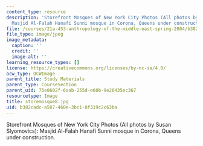 ```yaml
---
content_type: resource
description: 'Storefront Mosques of New York City Photos (All photos by Susan Slyomovics):
  Masjid Al-Falah Hanafi Sunni mosque in Corona, Queens under construction.'
file: /courses/21a-453-anthropology-of-the-middle-east-spring-2004/b382cadca587460e3bc18f319c2c63ba_storemosque8.jpg
file_type: image/jpeg
image_metadata:
  caption: ''
  credit: ''
  image-alt: ''
learning_resource_types: []
license: https://creativecommons.org/licenses/by-nc-sa/4.0/
ocw_type: OCWImage
parent_title: Study Materials
parent_type: CourseSection
parent_uid: 75e0602f-6aab-255d-e60b-9e26435ec367
resourcetype: Image
title: storemosque8.jpg
uid: b382cadc-a587-460e-3bc1-8f319c2c63ba
---
```

Storefront Mosques of New York City Photos (All photos by Susan Slyomovics): Masjid Al-Falah Hanafi Sunni mosque in Corona, Queens under construction.
